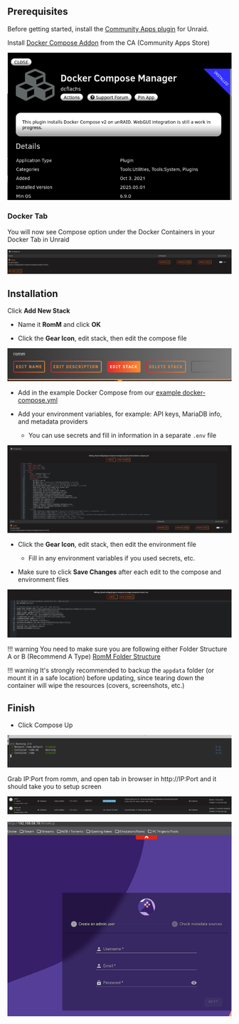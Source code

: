 <!-- trunk-ignore-all(markdownlint/MD041) -->

## Prerequisites

Before getting started, install the [Community Apps plugin](https://forums.unraid.net/topic/38582-plug-in-community-applications/) for Unraid.

Install [Docker Compose Addon](https://forums.unraid.net/topic/114415-plugin-docker-compose-manager/) from the CA (Community Apps Store)

![Docker Compose Addon](../resources/unraid/UnraidDockerCompose.png)

### Docker Tab

You will now see Compose option under the Docker Containers in your Docker Tab in Unraid

![Docker Compose Section](../resources/unraid/RommUnraidStart.png)

## Installation

Click **Add New Stack**

- Name it **RomM** and click **OK**

- Click the **Gear Icon**, edit stack, then edit the compose file

![Edit Stack](../resources/unraid/UnraidEditStack.png)

- Add in the example Docker Compose from our [example docker-compose.yml](https://github.com/rommapp/romm/blob/release/examples/docker-compose.example.yml)

- Add your environment variables, for example: API keys, MariaDB info, and metadata providers

    - You can use secrets and fill in information in a separate `.env` file
        
![Edit Compose](../resources/unraid/UnraidRommCompose.png)

- Click the **Gear Icon**, edit stack, then edit the environment file

    - Fill in any environment variables if you used secrets, etc.

- Make sure to click **Save Changes** after each edit to the compose and environment files

![Edit Env](../resources/unraid/UnraidRommEnv.png)

<!-- prettier-ignore -->
!!! warning
    You need to make sure you are following either Folder Structure A or B (Recommend A Type) [RomM Folder Structure](https://docs.romm.app/latest/Getting-Started/Folder-Structure/)

<!-- prettier-ignore -->
!!! warning
    It's strongly recommended to backup the `appdata` folder (or mount it in a safe location) before updating, since tearing down the container will wipe the resources (covers, screenshots, etc.)
    
## Finish

- Click Compose Up

![Compose Up Working](../resources/unraid/RommComposeLoading.png)

Grab IP:Port from romm, and open tab in browser in http://IP:Port and it should take you to setup screen

![Compose Up](../resources/unraid/RommComposeUp.png)

![Romm Setup](../resources/unraid/RommSuccess.png)
